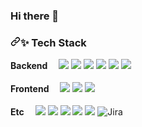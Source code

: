 ### Hi there 👋
<!-- ![Anurag's GitHub stats](https://github-readme-stats.vercel.app/api?username=seulseul2&show_icons=true&theme=radical) -->

<h3 dir="auto"><a id="user-content--tech-stack" class="anchor" aria-hidden="true" href="#-tech-stack"><svg class="octicon octicon-link" viewBox="0 0 16 16" version="1.1" width="16" height="16" aria-hidden="true"><path fill-rule="evenodd" d="M7.775 3.275a.75.75 0 001.06 1.06l1.25-1.25a2 2 0 112.83 2.83l-2.5 2.5a2 2 0 01-2.83 0 .75.75 0 00-1.06 1.06 3.5 3.5 0 004.95 0l2.5-2.5a3.5 3.5 0 00-4.95-4.95l-1.25 1.25zm-4.69 9.64a2 2 0 010-2.83l2.5-2.5a2 2 0 012.83 0 .75.75 0 001.06-1.06 3.5 3.5 0 00-4.95 0l-2.5 2.5a3.5 3.5 0 004.95 4.95l1.25-1.25a.75.75 0 00-1.06-1.06l-1.25 1.25a2 2 0 01-2.83 0z"></path></svg></a><g-emoji class="g-emoji" alias="sparkles" fallback-src="https://github.githubassets.com/images/icons/emoji/unicode/2728.png">✨</g-emoji> Tech Stack</h3>

<p dir="auto">
  <b>Backend　</b>
  <a target="_blank" rel="noopener noreferrer nofollow" href="https://camo.githubusercontent.com/b2430369f0f7a980641add7801269704b5b754caacac723891e5155e28ab2581/68747470733a2f2f696d672e736869656c64732e696f2f62616467652f507974686f6e2d3337373641423f7374796c653d666c61742d737175617265266c6f676f3d507974686f6e266c6f676f436f6c6f723d7768697465"><img src="https://camo.githubusercontent.com/b2430369f0f7a980641add7801269704b5b754caacac723891e5155e28ab2581/68747470733a2f2f696d672e736869656c64732e696f2f62616467652f507974686f6e2d3337373641423f7374796c653d666c61742d737175617265266c6f676f3d507974686f6e266c6f676f436f6c6f723d7768697465" data-canonical-src="https://img.shields.io/badge/Python-3776AB?style=flat-square&amp;logo=Python&amp;logoColor=white" style="max-width: 100%;"></a>
  <a target="_blank" rel="noopener noreferrer nofollow" href="https://camo.githubusercontent.com/616359174233d34902641bd44663a8ecef1c7bb46485060590690d1900d89474/68747470733a2f2f696d672e736869656c64732e696f2f62616467652f4a6176612d4245373932383f7374796c653d666c61742d737175617265266c6f676f3d4f70656e4a444b266c6f676f436f6c6f723d7768697465"><img src="https://camo.githubusercontent.com/616359174233d34902641bd44663a8ecef1c7bb46485060590690d1900d89474/68747470733a2f2f696d672e736869656c64732e696f2f62616467652f4a6176612d4245373932383f7374796c653d666c61742d737175617265266c6f676f3d4f70656e4a444b266c6f676f436f6c6f723d7768697465" data-canonical-src="https://img.shields.io/badge/Java-BE7928?style=flat-square&amp;logo=OpenJDK&amp;logoColor=white" style="max-width: 100%;"></a>
  <a target="_blank" rel="noopener noreferrer nofollow" href="https://camo.githubusercontent.com/9f47ab44c8425fb370779a070dee85979d5ec780212db4cc44c203de2ee4c384/68747470733a2f2f696d672e736869656c64732e696f2f62616467652f446a616e676f2d3039324532303f7374796c653d666c61742d737175617265266c6f676f3d446a616e676f266c6f676f436f6c6f723d7768697465"><img src="https://camo.githubusercontent.com/9f47ab44c8425fb370779a070dee85979d5ec780212db4cc44c203de2ee4c384/68747470733a2f2f696d672e736869656c64732e696f2f62616467652f446a616e676f2d3039324532303f7374796c653d666c61742d737175617265266c6f676f3d446a616e676f266c6f676f436f6c6f723d7768697465" data-canonical-src="https://img.shields.io/badge/Django-092E20?style=flat-square&amp;logo=Django&amp;logoColor=white" style="max-width: 100%;"></a>
  <a target="_blank" rel="noopener noreferrer nofollow" href="https://camo.githubusercontent.com/6a4a424b37ccc25ff2817780fc17c4ab41f8e0513eba449cd663dcf42b6e6b40/68747470733a2f2f696d672e736869656c64732e696f2f62616467652f537072696e6720426f6f742d3644423333463f7374796c653d666c61742d737175617265266c6f676f3d537072696e6720426f6f74266c6f676f436f6c6f723d7768697465"><img src="https://camo.githubusercontent.com/6a4a424b37ccc25ff2817780fc17c4ab41f8e0513eba449cd663dcf42b6e6b40/68747470733a2f2f696d672e736869656c64732e696f2f62616467652f537072696e6720426f6f742d3644423333463f7374796c653d666c61742d737175617265266c6f676f3d537072696e6720426f6f74266c6f676f436f6c6f723d7768697465" data-canonical-src="https://img.shields.io/badge/Spring Boot-6DB33F?style=flat-square&amp;logo=Spring Boot&amp;logoColor=white" style="max-width: 100%;"></a>
  <a target="_blank" rel="noopener noreferrer nofollow" href="https://camo.githubusercontent.com/373d4fa9ba9245d811336f29bdca4617c00739b772ec8f2ef6ed0f9e7a42e81d/68747470733a2f2f696d672e736869656c64732e696f2f62616467652f4d7953514c2d3434373941313f7374796c653d666c61742d737175617265266c6f676f3d4d7953514c266c6f676f436f6c6f723d7768697465"><img src="https://camo.githubusercontent.com/373d4fa9ba9245d811336f29bdca4617c00739b772ec8f2ef6ed0f9e7a42e81d/68747470733a2f2f696d672e736869656c64732e696f2f62616467652f4d7953514c2d3434373941313f7374796c653d666c61742d737175617265266c6f676f3d4d7953514c266c6f676f436f6c6f723d7768697465" data-canonical-src="https://img.shields.io/badge/MySQL-4479A1?style=flat-square&amp;logo=MySQL&amp;logoColor=white" style="max-width: 100%;"></a>
  <a target="_blank" rel="noopener noreferrer nofollow" href="https://camo.githubusercontent.com/a0cb9efabab5c03699a654b053d9d5a7eed0ff749a194ddff524c89847bdb0c1/68747470733a2f2f696d672e736869656c64732e696f2f62616467652f4d6172696144422d3030333534353f7374796c653d666c61742d737175617265266c6f676f3d4d617269614442266c6f676f436f6c6f723d7768697465"><img src="https://camo.githubusercontent.com/a0cb9efabab5c03699a654b053d9d5a7eed0ff749a194ddff524c89847bdb0c1/68747470733a2f2f696d672e736869656c64732e696f2f62616467652f4d6172696144422d3030333534353f7374796c653d666c61742d737175617265266c6f676f3d4d617269614442266c6f676f436f6c6f723d7768697465" data-canonical-src="https://img.shields.io/badge/MariaDB-003545?style=flat-square&amp;logo=MariaDB&amp;logoColor=white" style="max-width: 100%;"></a><br><br>
  <b>Frontend　</b>
  <a target="_blank" rel="noopener noreferrer nofollow" href="https://camo.githubusercontent.com/7b9543444702b18e422d9f74ec8ca300dec2bf122b8f6b811cfca082b7f0f412/68747470733a2f2f696d672e736869656c64732e696f2f62616467652f48544d4c2d4533344632363f7374796c653d666c61742d737175617265266c6f676f3d48544d4c35266c6f676f436f6c6f723d7768697465"><img src="https://camo.githubusercontent.com/7b9543444702b18e422d9f74ec8ca300dec2bf122b8f6b811cfca082b7f0f412/68747470733a2f2f696d672e736869656c64732e696f2f62616467652f48544d4c2d4533344632363f7374796c653d666c61742d737175617265266c6f676f3d48544d4c35266c6f676f436f6c6f723d7768697465" data-canonical-src="https://img.shields.io/badge/HTML-E34F26?style=flat-square&amp;logo=HTML5&amp;logoColor=white" style="max-width: 100%;"></a>
  <a target="_blank" rel="noopener noreferrer nofollow" href="https://camo.githubusercontent.com/1750f1958aa8304d7a5b322ce6ca101b81b118ae3f0293fc49287223c302d012/68747470733a2f2f696d672e736869656c64732e696f2f62616467652f4353532d3135373242363f7374796c653d666c61742d737175617265266c6f676f3d43535333266c6f676f436f6c6f723d7768697465"><img src="https://camo.githubusercontent.com/1750f1958aa8304d7a5b322ce6ca101b81b118ae3f0293fc49287223c302d012/68747470733a2f2f696d672e736869656c64732e696f2f62616467652f4353532d3135373242363f7374796c653d666c61742d737175617265266c6f676f3d43535333266c6f676f436f6c6f723d7768697465" data-canonical-src="https://img.shields.io/badge/CSS-1572B6?style=flat-square&amp;logo=CSS3&amp;logoColor=white" style="max-width: 100%;"></a>
  <a target="_blank" rel="noopener noreferrer nofollow" href="https://camo.githubusercontent.com/7d40774762a6559831664bbeb1b3d4e6b55ca155467da23c89cf8207cb063d64/68747470733a2f2f696d672e736869656c64732e696f2f62616467652f5675652e6a732d3446433038443f7374796c653d666c61742d737175617265266c6f676f3d5675652e6a73266c6f676f436f6c6f723d7768697465"><img src="https://camo.githubusercontent.com/7d40774762a6559831664bbeb1b3d4e6b55ca155467da23c89cf8207cb063d64/68747470733a2f2f696d672e736869656c64732e696f2f62616467652f5675652e6a732d3446433038443f7374796c653d666c61742d737175617265266c6f676f3d5675652e6a73266c6f676f436f6c6f723d7768697465" data-canonical-src="https://img.shields.io/badge/Vue.js-4FC08D?style=flat-square&amp;logo=Vue.js&amp;logoColor=white" style="max-width: 100%;"></a><br><br>
  <b>Etc　</b>
  <a target="_blank" rel="noopener noreferrer nofollow" href="https://camo.githubusercontent.com/01504daa1be08e9f944dd9de6e992d43c1f871770fa8fb2cf7ff6915d973f495/68747470733a2f2f696d672e736869656c64732e696f2f62616467652f4769744875622d3138313731373f7374796c653d666c61742d737175617265266c6f676f3d476974487562266c6f676f436f6c6f723d7768697465"><img src="https://camo.githubusercontent.com/01504daa1be08e9f944dd9de6e992d43c1f871770fa8fb2cf7ff6915d973f495/68747470733a2f2f696d672e736869656c64732e696f2f62616467652f4769744875622d3138313731373f7374796c653d666c61742d737175617265266c6f676f3d476974487562266c6f676f436f6c6f723d7768697465" data-canonical-src="https://img.shields.io/badge/GitHub-181717?style=flat-square&amp;logo=GitHub&amp;logoColor=white" style="max-width: 100%;"></a>
  <a target="_blank" rel="noopener noreferrer nofollow" href="https://camo.githubusercontent.com/5de9c6aced4d9f3fd8d756f1b0d70d4c115916ee91f9afbcac29d35949724339/68747470733a2f2f696d672e736869656c64732e696f2f62616467652f4769744c61622d4643364432363f7374796c653d666c61742d737175617265266c6f676f3d4769744c6162266c6f676f436f6c6f723d7768697465"><img src="https://camo.githubusercontent.com/5de9c6aced4d9f3fd8d756f1b0d70d4c115916ee91f9afbcac29d35949724339/68747470733a2f2f696d672e736869656c64732e696f2f62616467652f4769744c61622d4643364432363f7374796c653d666c61742d737175617265266c6f676f3d4769744c6162266c6f676f436f6c6f723d7768697465" data-canonical-src="https://img.shields.io/badge/GitLab-FC6D26?style=flat-square&amp;logo=GitLab&amp;logoColor=white" style="max-width: 100%;"></a>
  <a target="_blank" rel="noopener noreferrer nofollow" href="https://camo.githubusercontent.com/089c64510ff5d77aff64d16d0645934642868d81a284702d19405bddf6bca92e/68747470733a2f2f696d672e736869656c64732e696f2f62616467652f4a6972612d3030353243433f7374796c653d666c61742d737175617265266c6f676f3d4a697261266c6f676f436f6c6f723d7768697465"><img src="https://camo.githubusercontent.com/089c64510ff5d77aff64d16d0645934642868d81a284702d19405bddf6bca92e/68747470733a2f2f696d672e736869656c64732e696f2f62616467652f4a6972612d3030353243433f7374796c653d666c61742d737175617265266c6f676f3d4a697261266c6f676f436f6c6f723d7768697465" data-canonical-src="https://img.shields.io/badge/Jira-0052CC?style=flat-square&amp;logo=Jira&amp;logoColor=white" style="max-width: 100%;"></a>
  <a target="_blank" rel="noopener noreferrer nofollow" href="https://camo.githubusercontent.com/022eed4790c6e8f05f30bc825260ea428d1d0c1f0a2457e702dfacfafb56b223/68747470733a2f2f696d672e736869656c64732e696f2f62616467652f4e47494e582d3030393633393f7374796c653d666c61742d737175617265266c6f676f3d4e47494e58266c6f676f436f6c6f723d7768697465"><img src="https://camo.githubusercontent.com/022eed4790c6e8f05f30bc825260ea428d1d0c1f0a2457e702dfacfafb56b223/68747470733a2f2f696d672e736869656c64732e696f2f62616467652f4e47494e582d3030393633393f7374796c653d666c61742d737175617265266c6f676f3d4e47494e58266c6f676f436f6c6f723d7768697465" data-canonical-src="https://img.shields.io/badge/NGINX-009639?style=flat-square&amp;logo=NGINX&amp;logoColor=white" style="max-width: 100%;"></a>
  <img src="https://camo.githubusercontent.com/d20c06f1854face8c434a4fa2ffa62a2c6d52368120cc7dafd77166da5732caf/68747470733a2f2f696d672e736869656c64732e696f2f62616467652f4e6f74696f6e2d3030303030303f7374796c653d666f722d7468652d6261646765266c6f676f3d6e6f74696f6e266c6f676f436f6c6f723d7768697465" data-canonical-src="https://img.shields.io/badge/Notion-000000?style=for-the-badge&amp;logo=notion&amp;logoColor=white" style="max-width: 100%;">
  <img src="https://camo.githubusercontent.com/bad506966a15b35f147e78b459f184179f993b734d7396c5e42eabb277a95f63/68747470733a2f2f696d672e736869656c64732e696f2f62616467652f2d4a656e6b696e732d464636463030433f266c6f676f3d4a656e6b696e73266c6f676f436f6c6f723d7768697465" alt="Jira" data-canonical-src="https://img.shields.io/badge/-Jenkins-FF6F00C?&amp;logo=Jenkins&amp;logoColor=white" style="max-width: 100%;">
</p>


<!--
**seulseul2/seulseul2** is a ✨ _special_ ✨ repository because its `README.md` (this file) appears on your GitHub profile.

Here are some ideas to get you started:

- 🔭 I’m currently working on ...
- 🌱 I’m currently learning ...
- 👯 I’m looking to collaborate on ...
- 🤔 I’m looking for help with ...
- 💬 Ask me about ...
- 📫 How to reach me: ...
- 😄 Pronouns: ...
- ⚡ Fun fact: ...
-->
